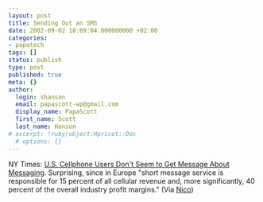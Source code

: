 ```yaml
---
layout: post
title: Sending Out an SMS
date: 2002-09-02 18:09:04.000000000 +02:00
categories:
- papatech
tags: []
status: publish
type: post
published: true
meta: {}
author:
  login: shanson
  email: papascott-wp@gmail.com
  display_name: PapaScott
  first_name: Scott
  last_name: Hanson
# excerpt: !ruby/object:Hpricot::Doc
  # options: {}
---
```

<p>NY Times: <a href="http://www.nytimes.com/2002/09/02/technology/02MESS.html">U.S. Cellphone Users Don't Seem to Get Message About Messaging</a>. Surprising, since in Europe "short message service is responsible for 15 percent of all cellular revenue and, more significantly, 40 percent of the overall industry profit margins."    (Via <a href="http://www.couchblog.de/nico/archives/000525.php">Nico</a>)</p>
